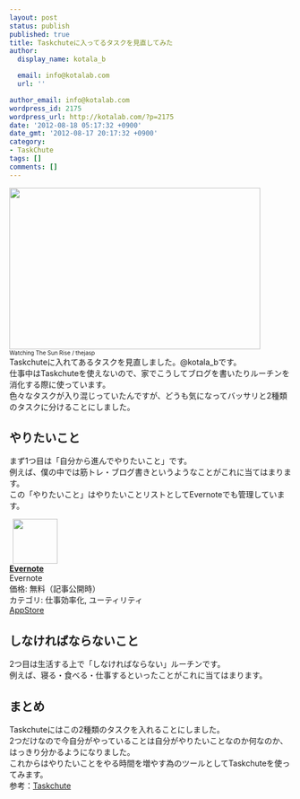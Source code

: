 ```yaml
---
layout: post
status: publish
published: true
title: Taskchuteに入ってるタスクを見直してみた
author:
  display_name: kotala_b

  email: info@kotalab.com
  url: ''

author_email: info@kotalab.com
wordpress_id: 2175
wordpress_url: http://kotalab.com/?p=2175
date: '2012-08-18 05:17:32 +0900'
date_gmt: '2012-08-17 20:17:32 +0900'
category:
- TaskChute
tags: []
comments: []
---
```

<p><a href="http://kotalab.com/wp-content/uploads/taskchute_120818.jpg" target="_blank"><img src="http://kotalab.com/wp-content/uploads/taskchute_120818.jpg" alt="" title="taskchute_120818" width="448" height="288" class="alignnone size-full wp-image-2176" /></a><br />
<span style="font-size:10px;">Watching The Sun Rise</a> / thejasp</span><br />
Taskchuteに入れてあるタスクを見直しました。@kotala_bです。<br />
仕事中はTaskchuteを使えないので、家でこうしてブログを書いたりルーチンを消化する際に使っています。<br />
色々なタスクが入り混じっていたんですが、どうも気になってバッサリと2種類のタスクに分けることにしました。<br />
<!--more--></p>
<h2>やりたいこと</h2>
<p>まず1つ目は「自分から進んでやりたいこと」です。<br />
例えば、僕の中では筋トレ・ブログ書きというようなことがこれに当てはまります。<br />
この「やりたいこと」はやりたいことリストとしてEvernoteでも管理しています。</p>
<div class="applink">
<div class="applinkimg"><a href="https://itunes.apple.com/jp/app/evernote/id281796108?mt=8&uo=4&at=10l4yU" rel="nofollow" target="_blank"><img hspace="6" src="http://a1527.phobos.apple.com/us/r30/Purple/v4/d6/af/ec/d6afec25-4d92-7b99-833b-14727820b3af/mzl.fwrhqtje.png" width="80" /></a></div>
<div class="applinktext">
<div class="applinktitle"><strong><a href="https://itunes.apple.com/jp/app/evernote/id281796108?mt=8&uo=4&at=10l4yU" rel="nofollow" target="_blank">Evernote</a></strong></div>
<div class="applinkinfo">Evernote</div>
<div class="applinkinfo">価格: 無料（記事公開時）</div>
<div class="applinkinfo">カテゴリ: 仕事効率化, ユーティリティ</div>
</div>
<div class="clear"></div>
<div class="appstorelink"><a href="https://itunes.apple.com/jp/app/evernote/id281796108?mt=8&uo=4&at=10l4yU" rel="nofollow" target="_blank">AppStore</a></div>
</div>
<h2>しなければならないこと</h2>
<p>2つ目は生活する上で「しなければならない」ルーチンです。<br />
例えば、寝る・食べる・仕事するといったことがこれに当てはまります。</p>
<h2>まとめ</h2>
<p>Taskchuteにはこの2種類のタスクを入れることにしました。<br />
2つだけなので今自分がやっていることは自分がやりたいことなのか何なのか、はっきり分かるようになりました。<br />
これからはやりたいことをやる時間を増やす為のツールとしてTaskchuteを使ってみます。<br />
参考：<a href="https://55auto.biz/cyblog/touroku/taskchute2c.htm" title="Taskchute" target="_blank">Taskchute</a></p>
